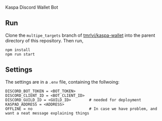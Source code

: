 Kaspa Discord Wallet Bot

## Run

Clone the `multipe_targets` branch of [tmrlvi/kaspa-wallet](https://github.com/tmrlvi/kaspa-wallet/tree/multiple_targets)
into the parent directory of this repository. Then run,

```shell
npm install
npm run start
```

## Settings

The settings are in a `.env` file, containing the follwoing:

```
DISCORD_BOT_TOKEN = <BOT_TOKEN>
DISCORD_CLIENT_ID = <BOT_CLIENT_ID>  
DISCORD_GUILD_ID = <GUILD_ID>        # needed for deployment
KASPAD_ADDRESS = <ADDRESS>
OFFLINE = no                         # In case we have problem, and want a neat message explaining things
```